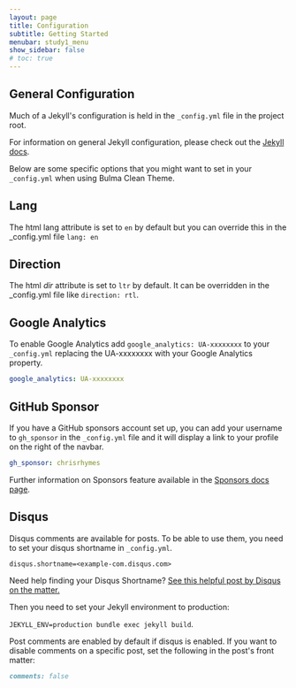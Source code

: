```yaml
---
layout: page
title: Configuration
subtitle: Getting Started
menubar: study1_menu
show_sidebar: false
# toc: true
---
```


## General Configuration

Much of a Jekyll's configuration is held in the `_config.yml` file in the project root. 

For information on general Jekyll configuration, please check out the [Jekyll docs](https://jekyllrb.com/docs/configuration/).

Below are some specific options that you might want to set in your `_config.yml` when using Bulma Clean Theme.

## Lang

The html lang attribute is set to `en` by default but you can override this in the _config.yml file `lang: en`

## Direction
The html _dir_ attribute is set to `ltr` by default. It can be overridden in the _config.yml file like `direction: rtl`. 

## Google Analytics 

To enable Google Analytics add `google_analytics: UA-xxxxxxxx` to your `_config.yml` replacing the UA-xxxxxxxx with your Google Analytics property.

```yaml
google_analytics: UA-xxxxxxxx
```

## GitHub Sponsor

If you have a GitHub sponsors account set up, you can add your username to `gh_sponsor` in the `_config.yml` file and it will display a link to your profile on the right of the navbar.

```yaml
gh_sponsor: chrisrhymes
```

Further information on Sponsors feature available in the [Sponsors docs page](/bulma-clean-theme/docs/sponsors/).

## Disqus

Disqus comments are available for posts. To be able to use them, you need to set your disqus shortname in `_config.yml`. 
```
disqus.shortname=<example-com.disqus.com>  
```

Need help finding your Disqus Shortname?  [See this helpful post by Disqus on the matter.](https://help.disqus.com/en/articles/1717111-what-s-a-shortname)  

Then you need to set your Jekyll environment to production: 

```JEKYLL_ENV=production bundle exec jekyll build```. 

Post comments are enabled by default if disqus is enabled. If you want to disable comments on a specific post, set the following in the post's front matter: 

```markdown
comments: false
```